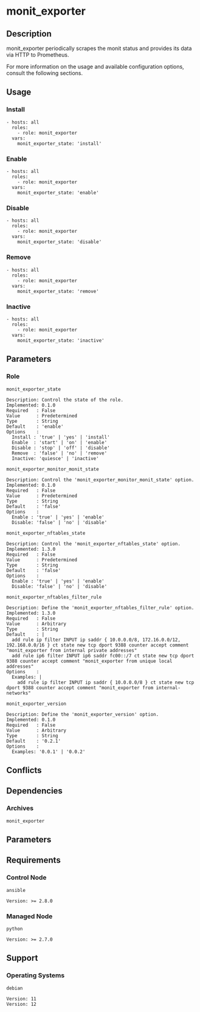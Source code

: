 # monit_exporter

## Description

monit_exporter periodically scrapes the monit status and provides its data via
HTTP to Prometheus.

For more information on the usage and available configuration options,
consult the following sections.

## Usage

### Install

```
- hosts: all
  roles:
    - role: monit_exporter
  vars:
    monit_exporter_state: 'install'
```

### Enable

```
- hosts: all
  roles:
    - role: monit_exporter
  vars:
    monit_exporter_state: 'enable'
```

### Disable

```
- hosts: all
  roles:
    - role: monit_exporter
  vars:
    monit_exporter_state: 'disable'
```

### Remove

```
- hosts: all
  roles:
    - role: monit_exporter
  vars:
    monit_exporter_state: 'remove'
```

### Inactive

```
- hosts: all
  roles:
    - role: monit_exporter
  vars:
    monit_exporter_state: 'inactive'
```

## Parameters

### Role

`monit_exporter_state`

    Description: Control the state of the role.
    Implemented: 0.1.0
    Required   : False
    Value      : Predetermined
    Type       : String
    Default    : 'enable'
    Options    :
      Install : 'true' | 'yes' | 'install'
      Enable  : 'start' | 'on' | 'enable'
      Disable : 'stop' | 'off' | 'disable'
      Remove  : 'false' | 'no' | 'remove'
      Inactive: 'quiesce' | 'inactive'

`monit_exporter_monitor_monit_state`

    Description: Control the 'monit_exporter_monitor_monit_state' option.
    Implemented: 0.1.0
    Required   : False
    Value      : Predetermined
    Type       : String
    Default    : 'false'
    Options    :
      Enable : 'true' | 'yes' | 'enable'
      Disable: 'false' | 'no' | 'disable'

`monit_exporter_nftables_state`

    Description: Control the 'monit_exporter_nftables_state' option.
    Implemented: 1.3.0
    Required   : False
    Value      : Predetermined
    Type       : String
    Default    : 'false'
    Options    :
      Enable : 'true' | 'yes' | 'enable'
      Disable: 'false' | 'no' | 'disable'

`monit_exporter_nftables_filter_rule`

    Description: Define the 'monit_exporter_nftables_filter_rule' option.
    Implemented: 1.3.0
    Required   : False
    Value      : Arbitrary
    Type       : String
    Default    : |
      add rule ip filter INPUT ip saddr { 10.0.0.0/8, 172.16.0.0/12, 192.168.0.0/16 } ct state new tcp dport 9388 counter accept comment "monit_exporter from internal private addresses"
      add rule ip6 filter INPUT ip6 saddr fc00::/7 ct state new tcp dport 9388 counter accept comment "monit_exporter from unique local addresses"
    Options    :
      Examples: |
        add rule ip filter INPUT ip saddr { 10.0.0.0/8 } ct state new tcp dport 9388 counter accept comment "monit_exporter from internal-networks"

`monit_exporter_version`

    Description: Define the 'monit_exporter_version' option.
    Implemented: 0.1.0
    Required   : False
    Value      : Arbitrary
    Type       : String
    Default    : '0.2.1'
    Options    :
      Examples: '0.0.1' | '0.0.2'

## Conflicts

## Dependencies

### Archives

`monit_exporter`

## Parameters

## Requirements

### Control Node

`ansible`

    Version: >= 2.8.0

### Managed Node

`python`

    Version: >= 2.7.0

## Support

### Operating Systems

`debian`

    Version: 11
    Version: 12
